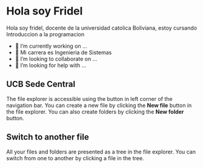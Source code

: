 # Hola soy Fridel

Hola soy fridel, docente de la universidad catolica Boliviana, estoy cursando Introduccion a la programacion




- 🔭 I’m currently working on ...
- 🌱 Mi carrera es Ingenieria de Sistemas
- 👯 I’m looking to collaborate on ...
- 🤔 I’m looking for help with ...

## UCB Sede Central

The file explorer is accessible using the button in left corner of the navigation bar. You can create a new file by clicking the **New file** button in the file explorer. You can also create folders by clicking the **New folder** button.




## Switch to another file

All your files and folders are presented as a tree in the file explorer. You can switch from one to another by clicking a file in the tree.
